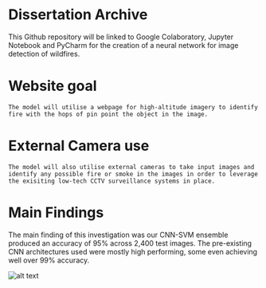 # Dissertation Archive
This Github repository will be linked to Google Colaboratory, Jupyter Notebook and PyCharm for the creation of a neural network for image detection of wildfires.


# Website goal
``The model will utilise a webpage for high-altitude imagery to identify fire with the hops of pin point the object in the image.``

# External Camera use
``The model will also utilise external cameras to take input images and identify any possible fire or smoke in the images in order to leverage the exisiting low-tech CCTV surveillance systems in place.``

# Main Findings
The main finding of this investigation was our CNN-SVM ensemble produced an accuracy of 95% across 2,400 test images. The pre-existing CNN architectures used were mostly high performing, some even achieving well over 99% accuracy.

![alt text](http://url/to/img.png)
